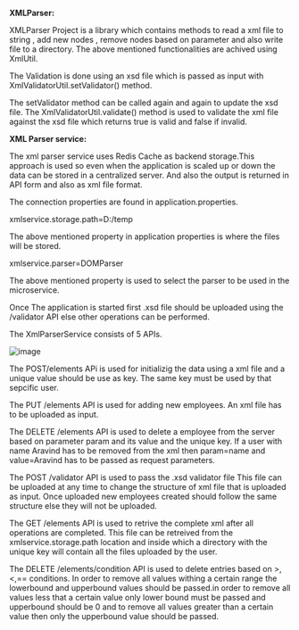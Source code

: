 
**XMLParser:**

XMLParser Project is a library which contains methods to read a xml file to string , add new nodes , remove nodes based on parameter and also write file to a directory.
The above mentioned functionalities are achived using XmlUtil.

The Validation is done using an xsd file which is passed as input with XmlValidatorUtil.setValidator() method.


The setValidator method can be called again and again to update the xsd file.
The XmlValidatorUtil.validate() method is used to validate the xml file against the xsd file which returns true is valid and false if invalid.

**XML Parser service:**


The xml parser service uses Redis Cache as backend storage.This approach is used so even when the application is scaled up or down the data can be stored in a centralized server. And also the output is returned in API form and also as xml file format.

The connection properties are found in application.properties.

xmlservice.storage.path=D:/temp

The above mentioned property in application properties is where the files will be stored.

xmlservice.parser=DOMParser

The above mentioned property is used to select the parser to be used in the microservice.

Once The application is started first .xsd file should be uploaded using the /validator API else other operations can be performed.

The XmlParserService consists of 5 APIs.

![image](https://user-images.githubusercontent.com/18284660/155827817-5bfc956a-7606-4c16-88ff-e31b0eaa6564.png)


The POST/elements APi is used for initializig the data using a xml file and a unique value should be use as key. The same key must be used by that sepcific user.

The PUT /elements API is used for adding new employees. An xml file has to be uploaded as input.

The DELETE /elements API is used to delete a employee from the server based on parameter param and its value and the unique key. If a user with name Aravind has to be removed from the xml then param=name and value=Aravind has to be passed as request parameters.

The POST /validator API is used to pass the .xsd validator file This file can be uploaded at any time to change the structure of xml file that is uploaded as input.
Once uploaded new employees created should follow the same structure else they will not be uploaded.

The GET /elements API is used to retrive the complete xml after all operations are completed. This file can be retreived from the 
xmlservice.storage.path location and inside which a directory with the unique key will contain all the files uploaded by the user.

The DELETE /elements/condition API is used to delete entries based on >,<,== conditions. In order to remove all values withing a certain range the lowerbound and upperbound values should be passed.in order to remove all values less that a certain value only lower bound must be passed and upperbound should be 0 and to remove all values greater than a certain value then only the upperbound value should be passed.



